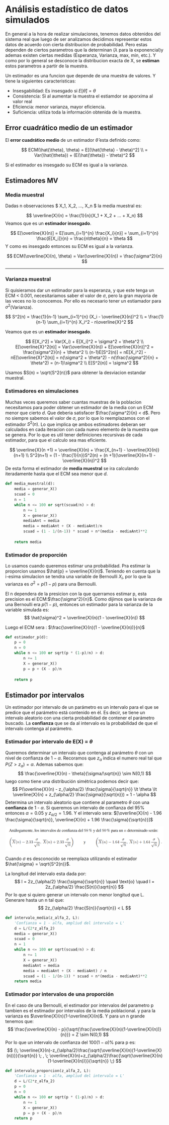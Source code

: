 # Análisis estadístico de datos simulados

En general a la hora de realizar simulaciones, tenemos datos obtenidos del sistema real que luego de ser analizamos decidimos representar estos datos de acuerdo con cierta distribucion de probabilidad. Pero estas dependen de ciertos parametros que la determinan ($\lambda$ para la exponencial)y ademas existen ciertas medidas (Esperanza, Varianza, max, min, etc.). Y como por lo general se desconoce la distribucion exacta de X, se **estiman** estos parametros a partir de la muestra.

Un estimador es una funcion que depende de una muestra de valores. Y tiene la siguientes caracteristicas:

- Insesgabilidad: Es insesgado si $E[\hat{\theta}]= \theta$
- Consistencia: Si al aumentar la muestra el estiamdor se aporxima al valor real
- Eficiencia: menor varianza, mayor eficiencia.
- Suficiencia: utiliza toda la información obtenida de la muestra.

## Error cuadrático medio de un estimador

El **error cuadrático medio** de un estimador $\hat{\theta}$ esta definido como:

$$
ECM(\hat{\theta}, \theta) = E[(\hat{\theta} - \theta)^2] \\
= Var(\hat{\theta}) + (E(\hat{\theta}) - \theta)^2
$$

Si el estimador es insesgado su ECM es igual a la varianza.

## Estimadores MV

### Media muestral

Dadas n observaciones $ X_1, X_2, ..., X_n $ la media muestral es:

$$
\overline{X}(n) = \frac{1}{n}(X_1 + X_2 + ... + X_n)
$$
Veamos que es un **estimador insesgado**.

$$
E[\overline{X}(n)] = E[\sum_{i=1}^{n} \frac{X_i}{n}] = \sum_{i=1}^{n} \frac{E[X_i]}{n} = \frac{n\theta}{n} = \theta
$$
Y como es insesgado entonces su ECM es igual a la varianza.

$$
ECM(\overline{X}(n), \theta) = Var(\overline{X}(n)) = \frac{\sigma^2}{n}
$$

---

### Varianza muestral

Si quisieramos dar un estimador para la esperanza, y que este tenga un ECM < 0.001, necesitariamos saber el valor de $\sigma$, pero la gran mayoria de las veces no lo conocemos. Por ello es necesario tener un estiamador para $\sigma^2$(Varianza).

$$
S^2(n) = \frac{1}{n-1} \sum_{i=1}^{n} (X_i - \overline{X}(n))^2 \\
= \frac{1}{n-1} \sum_{i=1}^{n} X_i^2 - n\overline{X}^2
$$

Veamos que es un **estimador insesgado**.

$$
E[X_i^2] = Var(X_i) + E[X_i]^2 = \sigma^2 + \theta^2 \\
E[\overline{X}^2(n)] = Var(\overline{X}(n)) + E[\overline{X}(n)]^2 = \frac{\sigma^2}{n} + \theta^2 \\
(n-1)E[S^2(n)] = nE[X_i^2] - nE[\overline{X}^2(n)] = n(\sigma^2 + \theta^2) - n(\frac{\sigma^2}{n} + \theta^2) = (n-1)\sigma^2 \\
E[S^2(n)] = \sigma^2
$$

Usamos $S(n) = \sqrt{S^2(n)}$ para obtener la desviacion estandar muestral.

### Estimadores en simulaciones

Muchas veces queremos saber cuantas muestras de la poblacion necesitamos para poder obtener un estimador de la media con un ECM menor que cierto $d$. Que deberia satisfacer $\frac{\sigma^2}{n} < d$. Pero no siempre sabemos el valor de $\sigma$, por lo que lo reemplazamos con el estimador $S^2(n)$. Lo que implica qe ambos estimadores deberan ser calculados en cada iteracion con cada nuevo elemento de la muestra que se genera. Por lo que es util tener definiciones recursivas de cada estimador, para que el calculo sea mas eficiente.

$$
\overline{X}(n +1) = \overline{X}(n) + \frac{X_{n+1} - \overline{X}(n)}{n+1} \\
S^2(n+1) = (1 - \frac{1}{n})S^2(n) + (n +1)(\overline{X}(n+1) - \overline{X}(n))^2
$$
De esta forma el estimador de **media muestral** se ira calculando iteradamente hasta que el ECM sea menor que $d$.

```python
def media_muestral(d):
    media = generar_X()
    scuad = 0
    n = 1
    while n <= 100 or sqrt(scuad/n) > d:
        n += 1
        X = generar_X()
        mediaAnt = media
        media = mediaAnt + (X - mediaAnt)/n
        scuad = (1 - 1/(n-1)) * scuad + n*(media - mediaAnt)**2

    return media
```

### Estimador de proporción

Lo usamos cuando queremos estimar una probabilidad. Pra estimar la proporcion usamos $\hat{p} = \overline{X}(n)$. Teniendo en cuenta que la i-esima simulacion se tendra una variable de Bernoulli $X_i$, por lo que la varianza es $\sigma^2 = p(1-p)$ para una Bernoulli. 

El n dependera de la presicion con la que querramos estimar p, esta precision es el ECM:$\frac{\sigma^2}{n}$. Como dijimos que la varianza de una Bernoulli era $p(1-p)$, entonces un estimador para la varianza de la variable simulada es:
$$
\hat{\sigma}^2 = \overline{X}(n)(1 - \overline{X}(n))
$$

Luego el ECM sera : $\frac{\overline{X}(n)(1 - \overline{X}(n))}{n}$

```python
def estimador_p(d):
    p = 0
    n = 0
    while n <= 100 or sqrt(p * (1-p)/n) > d:
        n += 1
        X = generar_X()
        p = p + (X - p)/n

    return p
```

## Estimador por intervalos

Un estimador por intervalo de un parámetro es un intervalo para el que se predice que el parámetro está contenido en él. Es decir, se tiene un intervalo aleatorio con una cierta probabilidad de contener el parámetro buscado. La **confianza** que se da al intervalo es la probabilidad de que el intervalo contenga al parámetro.

### Estimador por intervalo de E(X) = $\theta$

Queremos determinar un intervalo que contenga al parámetro $\theta$ con un nivel de confianza de $1 - \alpha$. Recoramos que $z_{\alpha}$ indica el numero real tal que $P(Z > z_{\alpha}) = \alpha$. Ademas sabemos que:
$$
\frac{\overline{X}(n) - \theta}{\sigma/\sqrt{n}} \sim N(0,1)
$$
luego como tiene una distribución simétrica podemos decir que:
$$
P(\overline{X}(n) - z_{\alpha/2} \frac{\sigma}{\sqrt{n}} \lt \theta \lt \overline{X}(n) + z_{\alpha/2} \frac{\sigma}{\sqrt{n}}) = 1 - \alpha
$$
Determina un intervalo aleatorio que contiene al parametro $\theta$ con una **confianza** de 1 - $\alpha$. Si queremos un intervalo de confianza del 95% entonces $\alpha = 0.05$ y $z_{\alpha/2} = 1.96$. Y el intervalo sera: $[\overline{X}(n) - 1.96 \frac{\sigma}{\sqrt{n}}, \overline{X}(n) + 1.96 \frac{\sigma}{\sqrt{n}}]$

![alt text](image.png)

Cuando $\sigma$ es desconocido se reemplaza utilizando el estimador $\hat{\sigma} = \sqrt{S^2(n)}$.

La longitud del intervalo esta dada por: 
$$
l = 2z_{\alpha/2} \frac{\sigma}{\sqrt{n}} \quad \text{o} \quad l = 2z_{\alpha/2} \frac{S(n)}{\sqrt{n}}
$$
Por lo que si quiero generar un intervalo con menor longitud que L. Generare hasta un n tal que:
$$
2z_{\alpha/2} \frac{S(n)}{\sqrt{n}} < L
$$

```python
def intervalo_media(z_alfa_2, L):
    'Confianza = 1 - alfa, ampliud del intervalo = L'
    d = L/(2*z_alfa_2)
    media = generar_X()
    scuad = 0
    n = 1
    while n <= 100 or sqrt(scuad/n) > d:
        n += 1
        X = generar_X()
        mediaAnt = media
        media = mediaAnt + (X - mediaAnt) / n
        scuad = (1 - 1/(n-1)) * scuad + n*(media - mediaAnt)**2
    return media
```

### Estimador por intervalos de una proporción

En el caso de una Bernoulli, el estimador por intervalos del parametro p tambien es el estimador por intervalos de la media poblacional. y para la varianza es $\overline{X}(n)(1-\overline{X}(n)$. Y para un n grande tenemos que:
$$
\frac{\overline{X}(n) - p}{\sqrt{\frac{\overline{X}(n)(1-\overline{X}(n))}{n}}} = Z \sim N(0,1)
$$
Por lo que un intervalo de confianza del $100(1-\alpha)$% para p es:
$$
(\;
    \overline{X}(n)-z_{\alpha/2}\frac{\sqrt{\overline{X}(n)(1-\overline{X}(n))}}{\sqrt{n}} \; , \;
    \overline{X}(n)+z_{\alpha/2}\frac{\sqrt{\overline{X}(n)(1-\overline{X}(n))}}{\sqrt{n}}
\;)
$$

```python
def intervalo_proporcion(z_alfa_2, L):
    'Confianza = 1 - alfa, ampliud del intervalo = L'
    d = L/(2*z_alfa_2)
    p = 0
    n = 0
    while n <= 100 or sqrt(p * (1-p)/n) > d:
        n += 1
        X = generar_X()
        p = p + (X - p)/n
    return p
```
